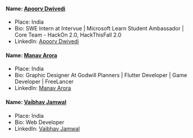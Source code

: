 #### Name: [Apoorv Dwivedi](https://github.com/apoorvdwi)
- Place: India
- Bio: SWE Intern at Intervue | Microsoft Learn Student Ambassador | Core Team - HackOn 2.0, HackThisFall 2.0
- LinkedIn: [Apoorv Dwivedi](https://www.linkedin.com/in/apoorvdwi/)

#### Name: [Manav Arora](https://github.com/ManavArora26)
- Place: India
- Bio: Graphic Designer At Godwill Planners  | Flutter Developer | Game Developer | FreeLancer
- LinkedIn: [Manav Arora](https://www.linkedin.com/in/manav-arora-0090b5202/)

#### Name: [Vaibhav Jamwal](https://github.com/despicabug)
- Place: India
- Bio: Web Developer
- LinkedIn: [Vaibhav Jamwal](https://www.linkedin.com/in/vaibhav-jamwal-4ba292194/)